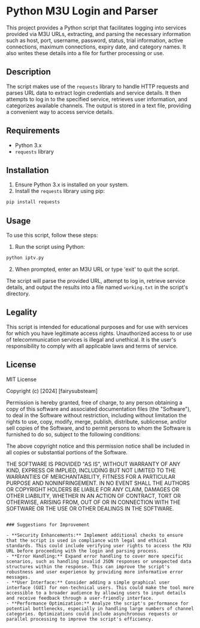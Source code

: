 # Python M3U Login and Parser

This project provides a Python script that facilitates logging into services provided via M3U URLs, extracting, and parsing the necessary information such as host, port, username, password, status, trial information, active connections, maximum connections, expiry date, and category names. It also writes these details into a file for further processing or use.

## Description

The script makes use of the `requests` library to handle HTTP requests and parses URL data to extract login credentials and service details. It then attempts to log in to the specified service, retrieves user information, and categorizes available channels. The output is stored in a text file, providing a convenient way to access service details.

## Requirements

- Python 3.x
- `requests` library

## Installation

1. Ensure Python 3.x is installed on your system.
2. Install the `requests` library using pip:

```bash
pip install requests
```

## Usage

To use this script, follow these steps:

1. Run the script using Python:

```bash
python iptv.py
```

2. When prompted, enter an M3U URL or type 'exit' to quit the script.

The script will parse the provided URL, attempt to log in, retrieve service details, and output the results into a file named `working.txt` in the script's directory.

## Legality

This script is intended for educational purposes and for use with services for which you have legitimate access rights. Unauthorized access to or use of telecommunication services is illegal and unethical. It is the user's responsibility to comply with all applicable laws and terms of service.

## License

MIT License

Copyright (c) [2024] [fairysubsteam]

Permission is hereby granted, free of charge, to any person obtaining a copy
of this software and associated documentation files (the "Software"), to deal
in the Software without restriction, including without limitation the rights
to use, copy, modify, merge, publish, distribute, sublicense, and/or sell
copies of the Software, and to permit persons to whom the Software is
furnished to do so, subject to the following conditions:

The above copyright notice and this permission notice shall be included in all
copies or substantial portions of the Software.

THE SOFTWARE IS PROVIDED "AS IS", WITHOUT WARRANTY OF ANY KIND, EXPRESS OR
IMPLIED, INCLUDING BUT NOT LIMITED TO THE WARRANTIES OF MERCHANTABILITY,
FITNESS FOR A PARTICULAR PURPOSE AND NONINFRINGEMENT. IN NO EVENT SHALL THE
AUTHORS OR COPYRIGHT HOLDERS BE LIABLE FOR ANY CLAIM, DAMAGES OR OTHER
LIABILITY, WHETHER IN AN ACTION OF CONTRACT, TORT OR OTHERWISE, ARISING FROM,
OUT OF OR IN CONNECTION WITH THE SOFTWARE OR THE USE OR OTHER DEALINGS IN THE
SOFTWARE.
```

### Suggestions for Improvement

- **Security Enhancements:** Implement additional checks to ensure that the script is used in compliance with legal and ethical standards. This could include verifying user rights to access the M3U URL before proceeding with the login and parsing process.
- **Error Handling:** Expand error handling to cover more specific scenarios, such as handling invalid JSON responses or unexpected data structures within the response. This can improve the script's robustness and user experience by providing more informative error messages.
- **User Interface:** Consider adding a simple graphical user interface (GUI) for non-technical users. This could make the tool more accessible to a broader audience by allowing users to input details and receive feedback through a user-friendly interface.
- **Performance Optimization:** Analyze the script's performance for potential bottlenecks, especially in handling large numbers of channel categories. Optimizations could include asynchronous requests or parallel processing to improve the script's efficiency.
